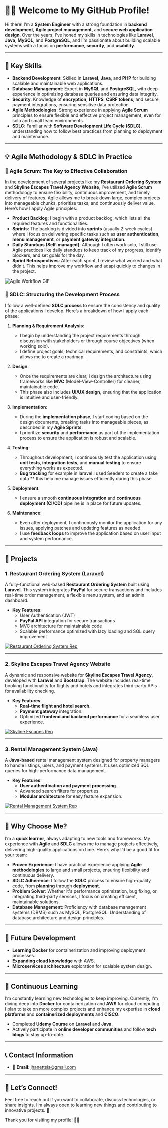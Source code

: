 # 👨‍💻 Welcome to My GitHub Profile!

Hi there! I’m a **System Engineer** with a strong foundation in **backend development**, **Agile project management**, and **secure web application design**. Over the years, I’ve honed my skills in technologies like **Laravel**, **Java**, **MySQL**, and **PostgreSQL**, and I’m passionate about building scalable systems with a focus on **performance**, **security**, and **usability**.

---

## 🚀 Key Skills

- **Backend Development**: Skilled in **Laravel**, **Java**, and **PHP** for building scalable and maintainable web applications.
- **Database Management**: Expert in **MySQL** and **PostgreSQL**, with deep experience in optimizing database queries and ensuring data integrity.
- **Security**: Knowledge of **encryption**, **HTTPS**, **CSRF tokens**, and secure payment integrations, ensuring sensitive data protection.
- **Agile Methodologies**: Strong experience in applying **Agile Scrum** principles to ensure flexible and effective project management, even for solo and small team environments.
- **SDLC**: Familiar with **Software Development Life Cycle (SDLC)**, understanding how to follow best practices from planning to deployment and maintenance.

---

## 💡 Agile Methodology & SDLC in Practice

### 🌱 **Agile Scrum**: The Key to Effective Collaboration

In the development of several projects like my **Restaurant Ordering System** and **Skyline Escapes Travel Agency Website**, I’ve utilized **Agile Scrum** methodology to ensure flexibility, continuous improvement, and timely delivery of features. Agile allows me to break down large, complex projects into manageable chunks, prioritize tasks, and continuously deliver value. Here’s how I apply Agile principles:

- **Product Backlog**: I begin with a product backlog, which lists all the required features and functionalities.
- **Sprints**: The backlog is divided into **sprints** (usually 2-week cycles) where I focus on delivering specific tasks such as **user authentication**, **menu management**, or **payment gateway integration**.
- **Daily Standups (Self-managed)**: Although I often work solo, I still use Agile practices like daily standups to keep track of my progress, identify blockers, and set goals for the day.
- **Sprint Retrospectives**: After each sprint, I review what worked and what didn’t. This helps improve my workflow and adapt quickly to changes in the project.

![Agile Workflow GIF](https://via.placeholder.com/600x300.gif?text=Agile+Workflow+GIF)

### 🔄 **SDLC**: Structuring the Development Process

I follow a well-defined **SDLC process** to ensure the consistency and quality of the applications I develop. Here’s a breakdown of how I apply each phase:

1. **Planning & Requirement Analysis**: 
    - I begin by understanding the project requirements through discussion with stakeholders or through course objectives (when working solo).
    - I define project goals, technical requirements, and constraints, which allows me to create a roadmap.

2. **Design**:
    - Once the requirements are clear, I design the architecture using frameworks like **MVC** (Model-View-Controller) for cleaner, maintainable code.
    - This phase also includes **UI/UX design**, ensuring that the application is intuitive and user-friendly.

3. **Implementation**:
    - During the **implementation phase**, I start coding based on the design documents, breaking tasks into manageable pieces, as described in my **Agile Sprints**.
    - I prioritize **security** and **performance** as part of the implementation process to ensure the application is robust and scalable.

4. **Testing**:
    - Throughout development, I continuously test the application using **unit tests**, **integration tests**, and **manual testing** to ensure everything works as expected.
    - **Bug tracking** for example in laravel I used Seeders to create a fake data ** this help me manage issues efficiently during this phase.

5. **Deployment**:
    - I ensure a smooth **continuous integration** and **continuous deployment (CI/CD)** pipeline is in place for future updates.

6. **Maintenance**:
    - Even after deployment, I continuously monitor the application for any issues, applying patches and updating features as needed.
    - I use **feedback loops** to improve the application based on user input and system performance.
---

## 🔨 Projects

### 1. **Restaurant Ordering System (Laravel)**

A fully-functional web-based **Restaurant Ordering System** built using **Laravel**. This system integrates **PayPal** for secure transactions and includes real-time order management, a flexible menu system, and an admin dashboard.

- **Key Features**:
  - User Authentication (JWT)
  - **PayPal API** integration for secure transactions
  - MVC architecture for maintainable code
  - Scalable performance optimized with lazy loading and SQL query improvement

[![Restaurant Ordering System Rep](<img src="https://github.githubassets.com/images/modules/logos_page/GitHub-Mark.png" width="20" height="20">)](https://github.com/JhanettSis/food_park)

---

### 2. **Skyline Escapes Travel Agency Website**

A dynamic and responsive website for **Skyline Escapes Travel Agency**, developed with **Laravel** and **Bootstrap**. The website includes real-time booking functionality for flights and hotels and integrates third-party APIs for availability checking.

- **Key Features**:
  - **Real-time flight and hotel search**.
  - **Payment gateway** integration.
  - Optimized **frontend and backend performance** for a seamless user experience.

[![Skyline Escapes Rep](https://github.githubassets.com/images/modules/logos_page/GitHub-Mark.png)](https://github.com/JhanettSis/CA2_websiteSkylineScape)

---

### 3. **Rental Management System (Java)**

A **Java-based** rental management system designed for property managers to handle listings, users, and payment systems. It uses optimized SQL queries for high-performance data management.

- **Key Features**:
  - **User authentication and payment processing**.
  - Advanced search filters for properties.
  - **Modular architecture** for easy feature expansion.

[![Rental Management System Rep](https://github.githubassets.com/images/modules/logos_page/GitHub-Mark.png)](https://github.com/JhanettSis/SDF_Java_Rental_Management_CA1)

---

## 🌟 Why Choose Me?

I’m a **quick learner**, always adapting to new tools and frameworks. My experience with **Agile** and **SDLC** allows me to manage projects effectively, delivering high-quality applications on time. Here’s why I’d be a good fit for your team:

- **Proven Experience**: I have practical experience applying **Agile methodologies** to large and small projects, ensuring flexibility and continuous delivery.
- **SDLC Adherence**: I follow the **SDLC** process to ensure high-quality code, from **planning** through **deployment**.
- **Problem Solver**: Whether it's performance optimization, bug fixing, or integrating third-party services, I focus on creating efficient, maintainable solutions.
- **Database Management**: Proficiency with database management systems (DBMS) such as MySQL, PostgreSQL.
Understanding of database architecture and design principles.

---

## 🚀 Future Development

- **Learning Docker** for containerization and improving deployment processes.
- **Expanding cloud knowledge** with AWS.
- **Microservices architecture** exploration for scalable system design.

---

## 🧠 Continuous Learning

I’m constantly learning new technologies to keep improving. Currently, I'm diving deep into **Docker** for containerization and **AWS** for cloud computing. I plan to take on more complex projects and enhance my expertise in **cloud platforms** and **containerized deployments** and **CISCO**.

- Completed **Udemy Course** on **Laravel** and **Java**.
- Actively participate in **online developer communities** and follow **tech blogs** to stay up-to-date.

---

## 📞 Contact Information

- 📧 **Email**: [jhanettsis@gmail.com](mailto:jhanettsis@gmail.com)
---

## 💬 Let’s Connect!

Feel free to reach out if you want to collaborate, discuss technologies, or share insights. I’m always open to learning new things and contributing to innovative projects. 🚀

Thank you for visiting my profile! 👨‍💻
